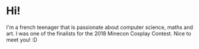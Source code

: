 # Hi!

I'm a french teenager that is passionate about computer science, maths and art. I was one of the finalists for the 2018 Minecon Cosplay Contest. Nice to meet you! :D
